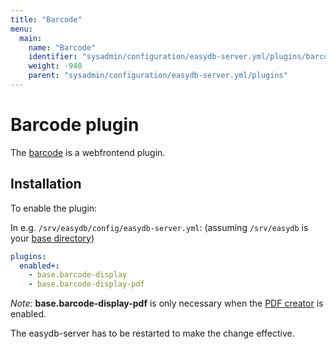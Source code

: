 ```yaml
---
title: "Barcode"
menu:
  main:
    name: "Barcode"
    identifier: "sysadmin/configuration/easydb-server.yml/plugins/barcode"
    weight: -940
    parent: "sysadmin/configuration/easydb-server.yml/plugins"
---
```


# Barcode plugin
The [barcode](/en/technical/plugins/reference/webfrontend/barcode) is a webfrontend plugin.

## Installation
To enable the plugin:

In e.g. `/srv/easydb/config/easydb-server.yml`: (assuming `/srv/easydb` is your [base directory](/en/sysadmin/installation/#mount))

```yaml
plugins:
  enabled+:
    - base.barcode-display
    - base.barcode-display-pdf
```

*Note:* **base.barcode-display-pdf** is only necessary when the [PDF creator](../pdf-creator) is enabled.

The easydb-server has to be restarted to make the change effective.